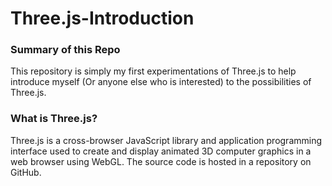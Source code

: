 # Three.js-Introduction

### Summary of this Repo
This repository is simply my first experimentations of Three.js to help introduce myself (Or anyone else who is interested) to the possibilities of Three.js.

### What is Three.js?
Three.js is a cross-browser JavaScript library and application programming interface used to create and display animated 3D computer graphics in a web browser using WebGL. The source code is hosted in a repository on GitHub.